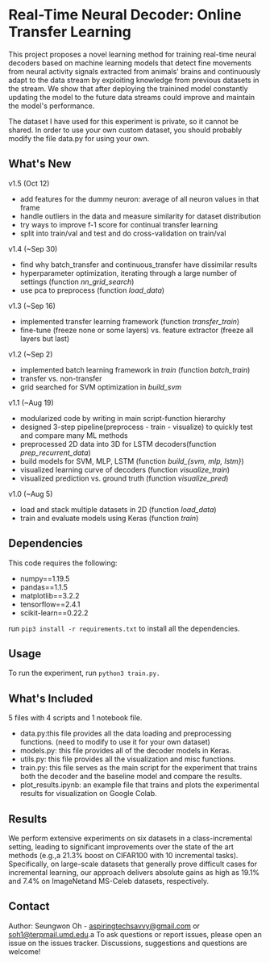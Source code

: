 # Real-Time Neural Decoder: Online Transfer Learning
This project proposes a novel learning method for training real-time neural decoders based on machine learning models that detect fine movements from neural activity signals extracted from animals' brains and continuously adapt to the data stream by exploiting knowledge from previous datasets in the stream. We show that after deploying the trainined model constantly updating the model to the future data streams could improve and maintain the model's performance. 

The dataset I have used for this experiment is private, so it cannot be shared. In order to use your own custom dataset, you should probably modify the file data.py for using your own.

## What's New
v1.5 (Oct 12)
* add features for the dummy neuron: average of all neuron values in that frame
* handle outliers in the data and measure similarity for dataset distribution
* try ways to improve f-1 score for continual transfer learning
* split into train/val and test and do cross-validation on train/val

v1.4 (~Sep 30)
* find why batch_transfer and continuous_transfer have dissimilar results
* hyperparameter optimization, iterating through a large number of settings (function *nn_grid_search*)
* use pca to preprocess (function *load_data*)

v1.3 (~Sep 16)
* implemented transfer learning framework (function *transfer_train*) 
* fine-tune (freeze none or some layers) vs. feature extractor (freeze all layers but last)

v1.2 (~Sep 2)
* implemented batch learning framework in *train* (function *batch_train*)
* transfer vs. non-transfer
* grid searched for SVM optimization in *build_svm*

v1.1 (~Aug 19)
* modularized code by writing in main script-function hierarchy
* designed 3-step pipeline(preprocess - train - visualize) to quickly test and compare many ML methods
* preprocessed 2D data into 3D for LSTM decoders(function *prep_recurrent_data*)
* build models for SVM, MLP, LSTM (function *build_{svm, mlp, lstm}*)
* visualized learning curve of decoders (function *visualize_train*)
* visualized prediction vs. ground truth (function *visualize_pred*)

v1.0 (~Aug 5)
* load and stack multiple datasets in 2D (function *load_data*)
* train and evaluate models using Keras (function *train*)

## Dependencies
This code requires the following:
* numpy==1.19.5
* pandas==1.1.5
* matplotlib==3.2.2
* tensorflow==2.4.1
* scikit-learn==0.22.2

run ```pip3 install -r requirements.txt``` to install all the dependencies.

## Usage
To run the experiment, run ```python3 train.py.```

## What's Included
5 files with 4 scripts and 1 notebook file.
* data.py:this file provides all the data loading and preprocessing functions. (need to modify to use it for your own dataset)
* models.py: this file provides all of the decoder models in Keras. 
* utils.py: this file provides all the visualization and misc functions.
* train.py: this file serves as the main script for the experiment that trains both the decoder and the baseline model and compare the results.
* plot_results.ipynb: an example file that trains and plots the experimental results for visualization on Google Colab.

## Results
We perform extensive experiments on six datasets in a class-incremental setting, leading to significant improvements over the state of the art methods (e.g.,a 21.3% boost on CIFAR100 with 10 incremental tasks). Specifically, on large-scale datasets that generally prove difficult cases for incremental learning, our approach delivers absolute gains as high as 19.1% and 7.4% on ImageNetand MS-Celeb datasets, respectively.

## Contact
Author: Seungwon Oh - [aspiringtechsavvy@gmail.com](aspiringtechsavvy@gmail.com) or [soh1@terpmail.umd.edu](soh1@terpmail.umd.edu).a
To ask questions or report issues, please open an issue on the issues tracker. Discussions, suggestions and questions are welcome!
